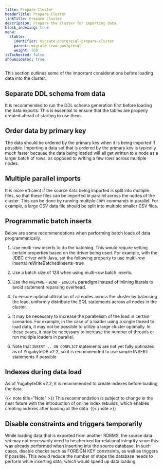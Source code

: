 ```yaml
---
title: Prepare Cluster
headerTitle: Prepare Cluster
linkTitle: Prepare Cluster
description: Prepare the cluster for importing data.
block_indexing: true
menu:
  stable:
    identifier: migrate-postgresql-prepare-cluster
    parent: migrate-from-postgresql
    weight: 760
isTocNested: false
showAsideToc: true
---
```


This section outlines some of the important considerations before loading data into the cluster.

## Separate DDL schema from data

It is recommended to run the DDL schema generation first before loading the data exports. This is essential to ensure that the tables are properly created ahead of starting to use them.

## Order data by primary key

The data should be ordered by the primary key when it is being imported if possible. Importing a data set that is ordered by the primary key is typically much faster because the data being loaded will all get written to a node as a larger batch of rows, as opposed to writing a few rows across multiple nodes.

## Multiple parallel imports

It is more efficient if the source data being imported is split into multiple files, so that these files can be imported in parallel across the nodes of the cluster. This can be done by running multiple `COPY` commands in parallel. For example, a large CSV data file should be split into multiple smaller CSV files.

## Programmatic batch inserts

Below are some recommendations when performing batch loads of data programmatically.

1. Use multi-row inserts to do the batching. This would require setting certain properties based on the driver being used. For example, with the JDBC driver with Java, set the following property to use multi-row inserts: reWriteBatchedInserts=true

2. Use a batch size of 128 when using multi-row batch inserts.

3. Use the `PREPARE` - `BIND` - `EXECUTE` paradigm instead of inlining literals to avoid statement reparsing overhead.

4. To ensure optimal utilization of all nodes across the cluster by balancing the load, uniformly distribute the SQL statements across all nodes in the cluster.

5. It may be necessary to increase the parallelism of the load in certain scenarios. For example, in the case of a loader using a single thread to load data, it may not be possible to utilize a large cluster optimally. In these cases, it may be necessary to increase the number of threads or run multiple loaders in parallel.

6. Note that `INSERT .. ON CONFLICT` statements are not yet fully optimized as of YugabyteDB v2.2, so it is recommended to use simple INSERT statements if possible

## Indexes during data load

As of YugabyteDB v2.2, it is recommended to create indexes before loading the data.

{{< note title="Note" >}}
This recommendation is subject to change in the near future with the introduction of online index rebuilds, which enables creating indexes after loading all the data.
{{< /note >}}

## Disable constraints and triggers temporarily

While loading data that is exported from another RDBMS, the source data set may not necessarily need to be checked for relational integrity since this was already performed when inserting into the source database. In such cases, disable checks such as FOREIGN KEY constraints, as well as triggers if possible. This would reduce the number of steps the database needs to perform while inserting data, which would speed up data loading.

